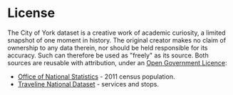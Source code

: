 # License

The City of York dataset is a creative work of academic curiosity, a limited snapshot of one moment in history. The original creator makes no claim of ownership to any data therein, nor should be held responsible for its accuracy. Such can therefore be used as "freely" as its source. Both sources are reusable with attribution, under an [Open Government Licence](https://www.nationalarchives.gov.uk/doc/open-government-licence/version/3/):

* [Office of National Statistics](https://www.ons.gov.uk/census/2011census/) - 2011 census population.
* [Traveline National Dataset](https://www.travelinedata.org.uk/traveline-open-data/traveline-national-dataset/) - services and stops.

